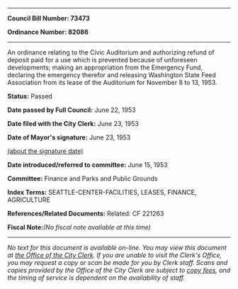 

********

**Council Bill Number: 73473**
   
**Ordinance Number: 82086**
********

 An ordinance relating to the Civic Auditorium and authorizing refund of deposit paid for a use which is prevented because of unforeseen developments; making an appropriation from the Emergency Fund, declaring the emergency therefor and releasing Washington State Feed Association from its lease of the Auditorium for November 8 to 13, 1953.

**Status:** Passed
   
**Date passed by Full Council:** June 22, 1953
   
**Date filed with the City Clerk:** June 23, 1953
   
**Date of Mayor's signature:** June 23, 1953
   
[(about the signature date)](/~public/approvaldate.htm)
   
   
   
**Date introduced/referred to committee:** June 15, 1953
   
**Committee:** Finance and Parks and Public Grounds
   
   
**Index Terms:** SEATTLE-CENTER-FACILITIES, LEASES, FINANCE, AGRICULTURE

**References/Related Documents:** Related: CF 221263

**Fiscal Note:**_(No fiscal note available at this time)_
********

_No text for this document is available on-line. You may view this document at [the Office of the City Clerk](http://www.seattle.gov/leg/clerk/contactUs.htm). If you are unable to visit the Clerk's Office, you may request a copy or scan be made for you by Clerk staff. Scans and copies provided by the Office of the City Clerk are subject to [copy fees](http://clerk.seattle.gov/~public/clerkfees.htm), and the timing of service is dependent on the availability of staff._

